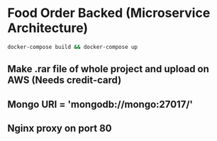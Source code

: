 # Food Order Backed (Microservice Architecture)

```cmd
docker-compose build && docker-compose up
```

## Make .rar file of whole project and upload on AWS (Needs credit-card)

## Mongo URI = 'mongodb://mongo:27017/'

## Nginx proxy on port 80
